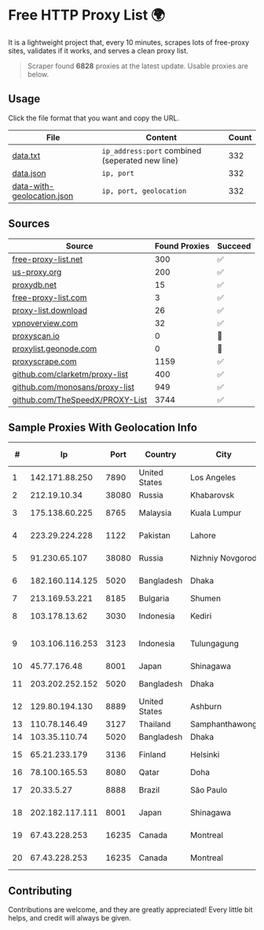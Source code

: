
# Free HTTP Proxy List 🌍

It is a lightweight project that, every 10 minutes, scrapes lots of free-proxy sites, validates if it works, and serves a clean proxy list.


> Scraper found **6828** proxies at the latest update. Usable proxies are below.

## Usage

Click the file format that you want and copy the URL.


|File|Content|Count|
|----|-------|-----|
|[data.txt](https://raw.githubusercontent.com/themiralay/Proxy-List-World/master/data.txt)|`ip_address:port` combined (seperated new line)|332|
|[data.json](https://raw.githubusercontent.com/themiralay/Proxy-List-World/master/data.json)|`ip, port`|332|
|[data-with-geolocation.json](https://raw.githubusercontent.com/themiralay/Proxy-List-World/master/data-with-geolocation.json)|`ip, port, geolocation`|332|

## Sources

|Source|Found Proxies|Succeed|
|------|-------------|-------|
|[free-proxy-list.net](https://free-proxy-list.net)|300|✅|
|[us-proxy.org](https://www.us-proxy.org)|200|✅|
|[proxydb.net](http://proxydb.net)|15|✅|
|[free-proxy-list.com](https://free-proxy-list.com/?page=&port=&type%5B%5D=http&type%5B%5D=https&up_time=0&search=Search)|3|✅|
|[proxy-list.download](https://www.proxy-list.download/HTTP)|26|✅|
|[vpnoverview.com](https://vpnoverview.com/privacy/anonymous-browsing/free-proxy-servers)|32|✅|
|[proxyscan.io](https://www.proxyscan.io)|0|🚫|
|[proxylist.geonode.com](https://proxylist.geonode.com/api/proxy-list?limit=300&page=1&sort_by=lastChecked&sort_type=desc&protocols=http,https)|0|🚫|
|[proxyscrape.com](https://api.proxyscrape.com/v2/?request=displayproxies&protocol=http&timeout=10000&country=all&ssl=all&anonymity=all)|1159|✅|
|[github.com/clarketm/proxy-list](https://raw.githubusercontent.com/clarketm/proxy-list/master/proxy-list-raw.txt)|400|✅|
|[github.com/monosans/proxy-list](https://raw.githubusercontent.com/monosans/proxy-list/main/proxies/http.txt)|949|✅|
|[github.com/TheSpeedX/PROXY-List](https://raw.githubusercontent.com/TheSpeedX/PROXY-List/master/http.txt)|3744|✅|


## Sample Proxies With Geolocation Info

|#|Ip|Port|Country|City|Internet Service Provider|
|-|--|----|-------|----|-------------------------|
|1|142.171.88.250|7890|United States|Los Angeles|Multacom Corporation|
|2|212.19.10.34|38080|Russia|Khabarovsk|Redcom LIR|
|3|175.138.60.225|8765|Malaysia|Kuala Lumpur|Telekom Malaysia Berhad|
|4|223.29.224.228|1122|Pakistan|Lahore|Orient Express LDI Limited|
|5|91.230.65.107|38080|Russia|Nizhniy Novgorod|Panin Kirill Evgenyevich|
|6|182.160.114.125|5020|Bangladesh|Dhaka|Aamra Networks Limited|
|7|213.169.53.221|8185|Bulgaria|Shumen|RONI|
|8|103.178.13.62|3030|Indonesia|Kediri|PT Amerta Asa Media|
|9|103.106.116.253|3123|Indonesia|Tulungagung|Institut Agama Islam Negeri Tulungagung|
|10|45.77.176.48|8001|Japan|Shinagawa|Choopa|
|11|203.202.252.152|5020|Bangladesh|Dhaka|Aamra Networks Limited|
|12|129.80.194.130|8889|United States|Ashburn|Oracle Corporation|
|13|110.78.146.49|3127|Thailand|Samphanthawong|CAT-BB|
|14|103.35.110.74|5020|Bangladesh|Dhaka|Ranks ITT|
|15|65.21.233.179|3136|Finland|Helsinki|Hetzner Online GmbH|
|16|78.100.165.53|8080|Qatar|Doha|Ooredoo-MBB|
|17|20.33.5.27|8888|Brazil|São Paulo|Microsoft Corporation|
|18|202.182.117.111|8001|Japan|Shinagawa|The Constant Company, LLC|
|19|67.43.228.253|16235|Canada|Montreal|GloboTech Communications|
|20|67.43.228.253|16235|Canada|Montreal|GloboTech Communications|



## Contributing

Contributions are welcome, and they are greatly appreciated! Every
little bit helps, and credit will always be given.

